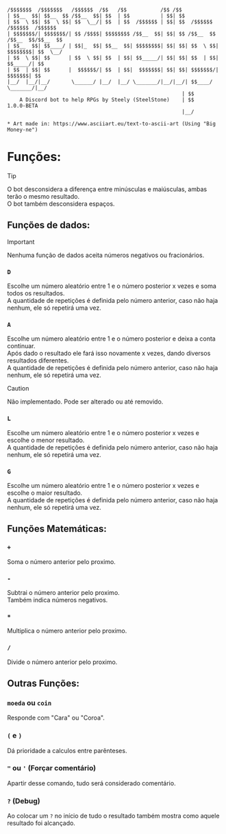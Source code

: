 ```                                                                                     
/$$$$$$$  /$$$$$$$   /$$$$$$  /$$   /$$           /$$ /$$                                
| $$__  $$| $$__  $$ /$$__  $$| $$  | $$          | $$| $$                               
| $$  \ $$| $$  \ $$| $$  \__/| $$  | $$  /$$$$$$ | $$| $$  /$$$$$$   /$$$$$$  /$$$$$$   
| $$$$$$$/| $$$$$$$/| $$ /$$$$| $$$$$$$$ /$$__  $$| $$| $$ /$$__  $$ /$$__  $$/$$__  $$  
| $$__  $$| $$____/ | $$|_  $$| $$__  $$| $$$$$$$$| $$| $$| $$  \ $$| $$$$$$$$| $$  \__/ 
| $$  \ $$| $$      | $$  \ $$| $$  | $$| $$_____/| $$| $$| $$  | $$| $$_____/| $$       
| $$  | $$| $$      |  $$$$$$/| $$  | $$|  $$$$$$$| $$| $$| $$$$$$$/|  $$$$$$$| $$       
|__/  |__/|__/       \______/ |__/  |__/ \_______/|__/|__/| $$____/  \_______/|__/       
                                                         | $$                            
    A Discord bot to help RPGs by Steely (SteelStone)    | $$    1.0.0-BETA              
                                                         |__/                            
                                                                                         
* Art made in: https://www.asciiart.eu/text-to-ascii-art (Using "Big Money-ne")          
```
# Funções:
> [!TIP]
> O bot desconsidera a diferença entre minúsculas e maiúsculas, ambas terão o mesmo resultado. <br>
> O bot também desconsidera espaços.

## Funções de dados:
> [!IMPORTANT]
> Nenhuma função de dados aceita números negativos ou fracionários.

### `D`
Escolhe um número aleatório entre 1 e o número posterior x vezes e soma todos os resultados. <br>
A quantidade de repetições é definida pelo número anterior, caso não haja nenhum, ele só repetirá uma vez.

### `A`
Escolhe um número aleatório entre 1 e o número posterior e deixa a conta continuar. <br>
Após dado o resultado ele fará isso novamente x vezes, dando diversos resultados diferentes. <br>
A quantidade de repetições é definida pelo número anterior, caso não haja nenhum, ele só repetirá uma vez.
> [!CAUTION]
> Não implementado. Pode ser alterado ou até removido.

### `L`
Escolhe um número aleatório entre 1 e o número posterior x vezes e escolhe o menor resultado. <br>
A quantidade de repetições é definida pelo número anterior, caso não haja nenhum, ele só repetirá uma vez.

### `G`
Escolhe um número aleatório entre 1 e o número posterior x vezes e escolhe o maior resultado. <br>
A quantidade de repetições é definida pelo número anterior, caso não haja nenhum, ele só repetirá uma vez.

## Funções Matemáticas:

### `+`
Soma o número anterior pelo proximo.

### `-`
Subtrai o número anterior pelo proximo. <br>
Também indica números negativos.

### `*`
Multiplica o número anterior pelo proximo.

### `/`
Divide o número anterior pelo proximo.

## Outras Funções:

### `moeda` ou `coin`
Responde com "Cara" ou "Coroa".

### `(` e `)`
Dá prioridade a calculos entre parênteses.

### `"` ou `'` (Forçar comentário)
Apartir desse comando, tudo será considerado comentário.

### `?` (Debug)
Ao colocar um `?` no início de tudo o resultado também mostra como aquele resultado foi alcançado.
